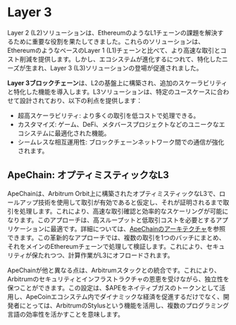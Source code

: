 # Layer 3

Layer 2 (L2)ソリューションは、EthereumのようなL1チェーンの課題を解決するために重要な役割を果たしてきました。これらのソリューションは、EthereumのようなベースのLayer 1 (L1)チェーンと比べて、より高速な取引とコスト削減を提供します。しかし、エコシステムが進化するにつれて、特化したニーズが生まれ、Layer 3 (L3)ソリューションの登場が促進されました。

**Layer 3ブロックチェーン**は、L2の基盤上に構築され、追加のスケーラビリティと特化した機能を導入します。L3ソリューションは、特定のユースケースに合わせて設計されており、以下の利点を提供します：

- 超高スケーラビリティ: より多くの取引を低コストで処理できる。
- カスタマイズ: ゲーム、DeFi、メタバースプロジェクトなどのユニークなエコシステムに最適化された機能。
- シームレスな相互運用性: ブロックチェーンネットワーク間での通信が強化されます。

## ApeChain: オプティミスティックなL3

ApeChainは、Arbitrum Orbit上に構築されたオプティミスティックなL3で、ロールアップ技術を使用して取引が有効であると仮定し、それが証明されるまで取引を処理します。これにより、高速な取引確認と効率的なスケーリングが可能になります。このアプローチは、高スループットと低取引コストを必要とするアプリケーションに最適です。詳細については、[ApeChainのアーキテクチャ](https://docs.apechain.com/architecture)を参照できます。この革新的なアプローチでは、複数の取引を1つのバッチにまとめ、それをメインのEthereumチェーンで処理して検証します。これにより、セキュリティが保たれつつ、計算作業がL3にオフロードされます。

ApeChainが他と異なる点は、Arbitrumスタックとの統合です。これにより、Arbitrumのセキュリティとインフラストラクチャの恩恵を受けながら、独立性を保つことができます。この設定は、$APEをネイティブガスのトークンとして活用し、ApeCoinエコシステム内でダイナミックな経済を促進するだけでなく、開発者にとっては、ArbitrumのStylusという機能を活用し、複数のプログラミング言語の効率性を活かすことを意味します。